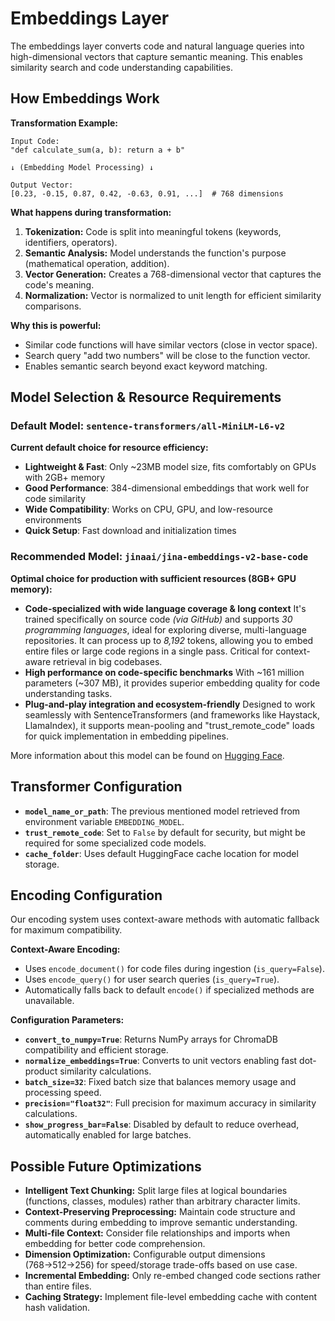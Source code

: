 # Embeddings Layer

The embeddings layer converts code and natural language queries into high-dimensional vectors that capture semantic meaning. This enables similarity search and code understanding capabilities.

## How Embeddings Work

**Transformation Example:**

```text
Input Code:
"def calculate_sum(a, b): return a + b"

↓ (Embedding Model Processing) ↓

Output Vector:
[0.23, -0.15, 0.87, 0.42, -0.63, 0.91, ...]  # 768 dimensions
```

**What happens during transformation:**

1. **Tokenization:** Code is split into meaningful tokens (keywords, identifiers, operators).
2. **Semantic Analysis:** Model understands the function's purpose (mathematical operation, addition).
3. **Vector Generation:** Creates a 768-dimensional vector that captures the code's meaning.
4. **Normalization:** Vector is normalized to unit length for efficient similarity comparisons.

**Why this is powerful:**

- Similar code functions will have similar vectors (close in vector space).
- Search query "add two numbers" will be close to the function vector.
- Enables semantic search beyond exact keyword matching.

## Model Selection & Resource Requirements

### Default Model: `sentence-transformers/all-MiniLM-L6-v2`

**Current default choice for resource efficiency:**

- **Lightweight & Fast**: Only ~23MB model size, fits comfortably on GPUs with 2GB+ memory
- **Good Performance**: 384-dimensional embeddings that work well for code similarity
- **Wide Compatibility**: Works on CPU, GPU, and low-resource environments
- **Quick Setup**: Fast download and initialization times

### Recommended Model: `jinaai/jina-embeddings-v2-base-code`

**Optimal choice for production with sufficient resources (8GB+ GPU memory):**

- **Code-specialized with wide language coverage & long context**
  It's trained specifically on source code _(via GitHub)_ and supports _30 programming languages_, ideal for exploring diverse, multi-language repositories. It can process up to _8,192_ tokens, allowing you to embed entire files or large code regions in a single pass. Critical for context-aware retrieval in big codebases.
- **High performance on code-specific benchmarks**
  With ~161 million parameters (~307 MB), it provides superior embedding quality for code understanding tasks.
- **Plug-and-play integration and ecosystem-friendly**
  Designed to work seamlessly with SentenceTransformers (and frameworks like Haystack, LlamaIndex), it supports mean-pooling and "trust_remote_code" loads for quick implementation in embedding pipelines.

More information about this model can be found on [Hugging Face](https://huggingface.co/jinaai/jina-embeddings-v2-base-code).

## Transformer Configuration

- **`model_name_or_path`**: The previous mentioned model retrieved from environment variable `EMBEDDING_MODEL`.
- **`trust_remote_code`**: Set to `False` by default for security, but might be required for some specialized code models.
- **`cache_folder`**: Uses default HuggingFace cache location for model storage.

## Encoding Configuration

Our encoding system uses context-aware methods with automatic fallback for maximum compatibility.

**Context-Aware Encoding:**

- Uses `encode_document()` for code files during ingestion (`is_query=False`).
- Uses `encode_query()` for user search queries (`is_query=True`).
- Automatically falls back to default `encode()` if specialized methods are unavailable.

**Configuration Parameters:**

- **`convert_to_numpy=True`**: Returns NumPy arrays for ChromaDB compatibility and efficient storage.
- **`normalize_embeddings=True`**: Converts to unit vectors enabling fast dot-product similarity calculations.
- **`batch_size=32`**: Fixed batch size that balances memory usage and processing speed.
- **`precision="float32"`**: Full precision for maximum accuracy in similarity calculations.
- **`show_progress_bar=False`**: Disabled by default to reduce overhead, automatically enabled for large batches.

## Possible Future Optimizations

- **Intelligent Text Chunking:** Split large files at logical boundaries (functions, classes, modules) rather than arbitrary character limits.
- **Context-Preserving Preprocessing:** Maintain code structure and comments during embedding to improve semantic understanding.
- **Multi-file Context:** Consider file relationships and imports when embedding for better code comprehension.
- **Dimension Optimization:** Configurable output dimensions (768→512→256) for speed/storage trade-offs based on use case.
- **Incremental Embedding:** Only re-embed changed code sections rather than entire files.
- **Caching Strategy:** Implement file-level embedding cache with content hash validation.
